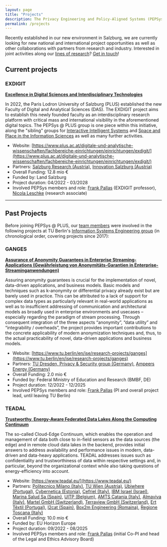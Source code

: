 ```yaml
---
layout: page
title: "Projects"
description: The Privacy Engineering and Policy-Aligned Systems (PEPSys) group at Paris Lodron University of Salzburg is doing interdisciplinary research that bridges the gap between real-world technical givens and legal and policy-related regulations.
permalink: /projects
---
```


Recently established in our new environment in Salzburg, we are currently looking for new national and international project opportunities as well as other collaborations with partners from research and industry. Interested in joint activities along our [lines of research](/research)? [Get in touch](mailto:frank.pallas@plus.ac.at)!

## Current projects

### EXDIGIT 

[**Excellence in Digital Sciences and Interdisciplinary Technologies**](https://www.plus.ac.at/digital-and-analytical-sciences/fachbereiche-einrichtungen/einrichtungen/exdigit/?lang=en)

In 2022, the Paris Lodron University of Salzburg (PLUS) established the new Faculty of Digital and Analytical Sciences (DAS). The EXDIGIT project aims to establish this newly founded faculty as an interdisciplinary research platform with critical mass and international visibility in the aforementioned digital topics. The PEPSys @ PLUS group is one piece within this initiative, along the "sibling" groups for [Interactive Intelligent Systems](https://christinebauer.eu/) and [Space and Place in the Information Sciences](https://www.space-and-place.net/) as well as many further activities.

* Website: [https://www.plus.ac.at/digitale-und-analytische-wissenschaften/fachbereiche-einrichtungen/einrichtungen/exdigit/](https://www.plus.ac.at/digitale-und-analytische-wissenschaften/fachbereiche-einrichtungen/einrichtungen/exdigit/)
* Partners: [Salzburg Research (Austria)](https://www.salzburgresearch.at/), [Innovation Salzburg (Austria)](https://www.innovation-salzburg.at/)
* Overall Funding: 12.8 mio €
* Funded by: Land Salzburg
* Project duration: 04/2022 - 03/2028
* Involved PEPSys members and role: [Frank Pallas](/team/fp) (EXDIGIT professor), [Nicola Leschke](/team/nl) (research associate)

---

## Past Projects

Before joining PEPSys @ PLUS, our [team members](/team) were involved in the following projects at TU Berlin's [Information Systems Engineering group](https://www.tu.berlin/ise) (in chronological order, covering projects since 2017):

### GANGES

[**Assurance of Anonymity Guarantees in Enterprise Streaming-Applications (Gewährleistung von Anonymitäts-Garantien in Enterprise-Streaminganwendungen)**](https://www.tu.berlin/en/ise/research-projects/ganges)

Assuring anonymity guarantees is crucial for the implementation of novel, data-driven applications, and business models. Basic models and techniques such as k-anonymity or differential privacy already exist but are barely used in practice. This can be attributed to a lack of support for complex data types as particularly relevant in real-world applications as well as to insufficient addressing of communication and architectural models as broadly used in enterprise environments and usecases – especially regarding the paradigm of stream processing. Through consequent integration of the three aspects “anonymity”, “data utility” and “integrability / overheads”, the project provides important contributions to the concrete applicability of modern anonymization techniques and, thus, to the actual practicability of novel, data-driven applications and business models.

* Website: [https://www.tu.berlin/en/ise/research-projects/ganges](https://www.tu.berlin/en/ise/research-projects/ganges)
* Partners: [TU Dresden, Privacy & Security group (Germany)](https://tu-dresden.de/ing/informatik/sya/ps), [Ampeers Energy (Germany)](https://www.ampeersenergy.de/)
* Overall Funding: 2.0 mio €
* Funded by: Federal Ministry of Education and Research (BMBF, DE)
* Project duration: 12/2022 - 12/2025
* Involved PEPSys members and role: [Frank Pallas](/team/fp) (PI and overall project lead, until leaving TU Berlin)

### TEADAL

[**Trustworthy, Energy-Aware Federated Data Lakes Along the Computing Continuum**](https://www.teadal.eu/)

The so-called Cloud-Edge Continuum, which enables the operation and management of data both close to in-field sensors as the data sources (the edge) and in remote cloud data lakes in the backend, provides initial answers to address availability and performance issues in modern, data-driven and data-heavy applications. TEADAL addresses issues such as confidentiality and trustworthiness of data within respective settings and, in particular, beyond the organizational context while also taking questions of energy-efficiency into account.

* Website: [https://www.teadal.eu/](https://www.teadal.eu/)
* Partners: [Politecnico Milano (Italy)](https://www.deib.polimi.it/eng/home-page), [TU Wien (Austria)](https://dsg.tuwien.ac.at/), [Ubiwhere (Portugal)](https://www.ubiwhere.com/), [Cybernetica (Estonia)](https://cyber.ee/), [Cefriel (Italy)](https://www.cefriel.com/), [IBM Israel (Israel)](https://www.ibm.com/), [Marina Salud Sa (Spain)](https://www.marinasalud.es/), [UITP (Belgium)](https://www.uitp.org/), [AMTS Catania (Italy)](https://www.amts.ct.it/), [Almaviva (Italy)](https://www.almaviva.it/it_IT/), [Martel GmbH (Switzerland)](https://www.martel-innovate.com/), [Terraview GmbH (Switzerland)](https://www.terraview.co/), [Ert Têxtil (Portugal)](https://www.ertgrupo.com/), [I2cat (Spain)](https://i2cat.net/), [Box2m Engineering (Romaina)](http://www.box2m.com/home), [Regione Toscana (Italy)](https://www.regione.toscana.it/)
* Overall Funding: 10.0 mio €
* Funded by: EU Horizon Europe
* Project duration: 09/2022 - 08/2025
* Involved PEPSys members and role: [Frank Pallas](/team/fp) (initial Co-PI and head of the Legal and Ethics Advisory Board)



<!---
### 

[**xx**]()

abc

* Website: []()
* Partners:
* Overall Funding:
* Funded by: 
* Project duration: 
* Involved PEPSys members and role: [Frank Pallas](/team/fp)

--->



